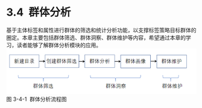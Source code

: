 # 3.4  群体分析

基于主体标签和属性进行群体的筛选和统计分析功能，以支撑标签策略目标群体的圈定。本章主要包括群体筛选、群体洞察、群体维护等内容，希望通过本章的学习，读者能够了解群体分析模块的应用。<br />![](<../../assets/images/(209).png#height=100&width=415>)<br />图 3-4-1  群体分析流程图
<a name="z0NTx"></a>